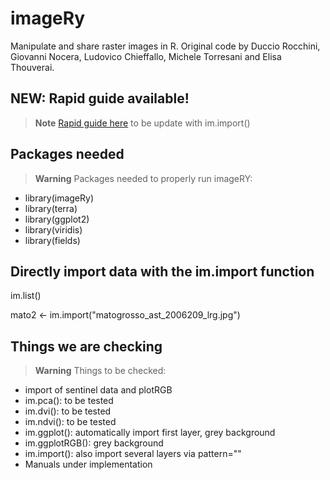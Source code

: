 # imageRy

Manipulate and share raster images in R.
Original code by Duccio Rocchini, Giovanni Nocera, Ludovico Chieffallo, Michele Torresani and Elisa Thouverai.

## NEW: Rapid guide available!

> **Note**
[Rapid guide here](https://htmlpreview.github.io/?https://github.com/ducciorocchini/imageRy/blob/main/imageRy_rapid_manual.html)
to be update with im.import()

## Packages needed

> **Warning**
> Packages needed to properly run imageRY:
+ library(imageRy)
+ library(terra)
+ library(ggplot2)
+ library(viridis)
+ library(fields)

## Directly import data with the im.import function

im.list()

mato2 <- im.import("matogrosso_ast_2006209_lrg.jpg")

## Things we are checking

> **Warning** Things to be checked:
+ import of sentinel data and plotRGB
+ im.pca(): to be tested
+ im.dvi(): to be tested
+ im.ndvi(): to be tested
+ im.ggplot(): automatically import first layer, grey background
+ im.ggplotRGB(): grey background
+ im.import(): also import several layers via pattern=""
+ Manuals under implementation


